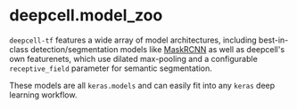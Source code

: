 # deepcell.model_zoo

`deepcell-tf` features a wide array of model architectures, including best-in-class detection/segmentation models like [MaskRCNN](https://arxiv.org/abs/1703.06870) as well as deepcell's own featurenets, which use dilated max-pooling and a configurable `receptive_field` parameter for semantic segmentation.

These models are all `keras.models` and can easily fit into any `keras` deep learning workflow.
